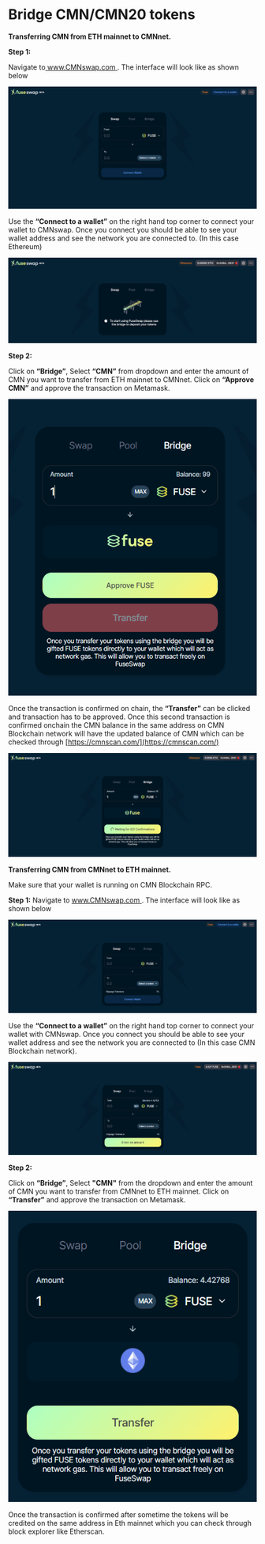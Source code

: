 # Bridge CMN/CMN20 tokens

**Transferring CMN from ETH mainnet to CMNnet.**

**Step 1:**

Navigate to[ www.CMNswap.com ](https://CMNswap.com/). The interface will look like as shown below

![](../.gitbook/assets/0%20%286%29.png)

Use the **“Connect to a wallet”** on the right hand top corner to connect your wallet to CMNswap. Once you connect you should be able to see your wallet address and see the network you are connected to. \(In this case Ethereum\)

![](../.gitbook/assets/1%20%289%29.png)

**Step 2:**

Click on **“Bridge”**, Select **“CMN”** from dropdown and enter the amount of CMN you want to transfer from ETH mainnet to CMNnet. Click on **“Approve CMN”** and approve the transaction on Metamask.

![](../.gitbook/assets/2%20%289%29.png)

Once the transaction is confirmed on chain, the **“Transfer”** can be clicked and transaction has to be approved. Once this second transaction is confirmed onchain the CMN balance in the same address on CMN Blockchain network will have the updated balance of CMN which can be checked through [https://cmnscan.com/](https://cmnscan.com/) 

![](../.gitbook/assets/3%20%288%29.png)

**Transferring CMN from CMNnet to ETH mainnet.**

Make sure that your wallet is running on CMN Blockchain RPC.

**Step 1:** Navigate to [www.CMNswap.com ](https://CMNswap.com/). The interface will look like as shown below

![](../.gitbook/assets/4%20%289%29.png)

Use the **“Connect to a wallet”** on the right hand top corner to connect your wallet with CMNswap. Once you connect you should be able to see your wallet address and see the network you are connected to \(In this case CMN Blockchain network\).

![](../.gitbook/assets/5%20%286%29.png)

**Step 2:**

Click on **“Bridge”**, Select **"CMN"** from the dropdown and enter the amount of CMN you want to transfer from CMNnet to ETH mainnet. Click on **“Transfer”** and approve the transaction on Metamask.

![](../.gitbook/assets/6%20%287%29.png)

Once the transaction is confirmed after sometime the tokens will be credited on the same address in Eth mainnet which you can check through block explorer like Etherscan.

